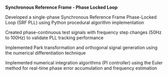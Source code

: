 **Synchronous Reference Frame - Phase Locked Loop**


Developed a single-phase Synchronous Reference Frame Phase-Locked Loop (SRF PLL) using Python procedural algorithm implementation

Created phase-continuous test signals with frequency step changes (50Hz to 100Hz) to validate PLL tracking performance

Implemented Park transformation and orthogonal signal generation using the numerical differentiation technique 

Implemented numerical integration algorithms (PI controller) using the Euler method for real-time phase error accumulation and frequency estimation
